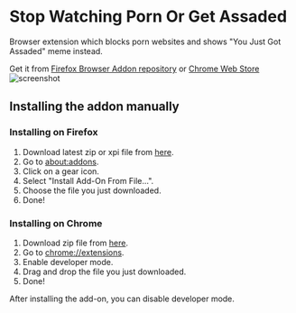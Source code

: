# Stop Watching Porn Or Get Assaded
Browser extension which blocks porn websites and shows "You Just Got Assaded" meme instead.

Get it from [Firefox Browser Addon repository](https://addons.mozilla.org/en-US/addon/stopwatchingpornorgetassaded) or [Chrome Web Store](https://chromewebstore.google.com/detail/stop-watching-porn-or-get/ekjhdbkgagcnmlnnabdpfaogeonfjbmd)
![screenshot](https://addons.mozilla.org/user-media/previews/full/265/265669.png)

## Installing the addon manually

### Installing on Firefox
1. Download latest zip or xpi file from [here](https://github.com/Indexerrowaty/StopWatchingPornOrGetAssaded/releases/latest).
2. Go to [about:addons](about:addons).
3. Click on a gear icon.
4. Select "Install Add-On From File...".
5. Choose the file you just downloaded.
6. Done!

### Installing on Chrome
1. Download zip file from [here](https://github.com/Indexerrowaty/StopWatchingPornOrGetAssaded/releases/).
2. Go to [chrome://extensions](chrome://extensions).
3. Enable developer mode.
4. Drag and drop the file you just downloaded.
5. Done!

After installing the add-on, you can disable developer mode.
